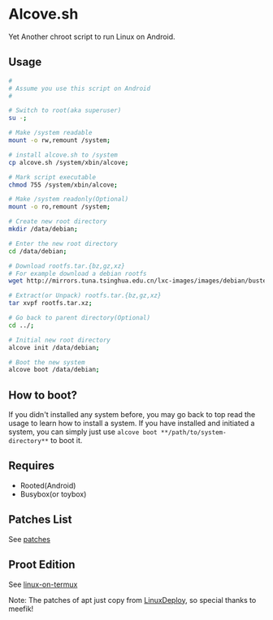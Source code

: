 Alcove.sh
============

Yet Another chroot script to run Linux on Android.


## Usage ##
```sh
#
# Assume you use this script on Android
#

# Switch to root(aka superuser)
su -;

# Make /system readable
mount -o rw,remount /system;

# install alcove.sh to /system
cp alcove.sh /system/xbin/alcove;

# Mark script executable
chmod 755 /system/xbin/alcove;

# Make /system readonly(Optional)
mount -o ro,remount /system;

# Create new root directory
mkdir /data/debian;

# Enter the new root directory
cd /data/debian;

# Download rootfs.tar.{bz,gz,xz}
# For example download a debian rootfs
wget http://mirrors.tuna.tsinghua.edu.cn/lxc-images/images/debian/buster/arm64/default/20190709_15%3A39/rootfs.tar.xz;

# Extract(or Unpack) rootfs.tar.{bz,gz,xz}
tar xvpf rootfs.tar.xz;

# Go back to parent directory(Optional)
cd ../;

# Initial new root directory
alcove init /data/debian;

# Boot the new system
alcove boot /data/debian;
```

## How to boot? ##
If you didn't installed any system before, you may go back to top read the usage to learn how to install a system. If you have installed and initiated a system, you can simply just use `alcove boot **/path/to/system-directory**` to boot it.

## Requires ##
  - Rooted(Android)
  - Busybox(or toybox)

## Patches List ##
See [patches](./patches)

## Proot Edition ##
See [linux-on-termux](https://github.com/uzilla/linux-on-termux)


Note: The patches of apt just copy from [LinuxDeploy](https://github.com/meefik/linuxdeploy-cli/blob/5f18caf3fa8c4760a8e79287384e14d69b19e56c/include/bootstrap/ubuntu/deploy.sh#L32), so special thanks to meefik!

